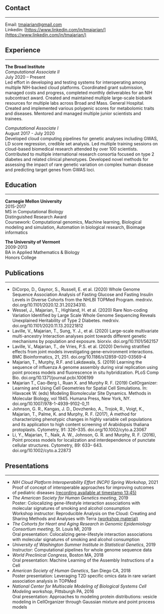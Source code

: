 ## Contact
---
Email: tmajarian@gmail.com  
Linkedin: [https://www.linkedin.com/in/tmajarian/](https://www.linkedin.com/in/tmajarian/)  

## Experience
---
**The Broad Institute**  
*Computational Associate II*  
July 2020 – Present  
Led effort in developing and testing systems for interoperating among multiple NIH-backed cloud platforms. Coordinated grant submission, managed costs and progress, completed monthly deliverables for an NIH subcontract award. Created and maintained multiple large-scale biobank resources for multiple labs across Broad and Mass. General Hospital. Created and implemented various polygenic scores for metabolomic traits and diseases. Mentored and managed multiple junior scientists and trainees.  

*Computational Associate I*  
August 2017 - July 2020  
Developed cloud computing pipelines for genetic analyses including GWAS, LD score regression, credible set analysis. Led multiple training sessions on cloud-based biomedical research attended by over 100 scientists. Contributed to multiple international research consortia focused on type 2 diabetes and related clinical phenotypes. Developed novel methods for assessing the impact of rare genetic variation on complex human disease and predicting target genes from GWAS loci.  

## Education
---
**Carnegie Mellon University**  
2015-2017  
MS in Computational Biology  
Distinguished Research Award  
Coursework: Computational genomics, Machine learning, Biological modeling and simulation, Automation in biological research, Bioimage informatics

**The University of Vermont**  
2009-2013  
BA in Applied Mathematics & Biology  
Honors College  

## Publications 
---
- DiCorpo, D., Gaynor, S., Russell, E. et al. (2020) Whole Genome Sequence Association Analysis of Fasting Glucose and Fasting Insulin Levels in Diverse Cohorts from the NHLBI TOPMed Program. medrxiv. doi.org/10.1101/2020.12.31.20234310. 
- Wessel, J., Majarian, T., Highland, H. et al. (2020) Rare Non-coding Variation Identified by Large Scale Whole Genome Sequencing Reveals Unexplained Heritability of Type 2 Diabetes. medrxiv. doi.org/10.1101/2020.11.13.20221812  
- Laville, V., Majarian, T., Sung, Y. J., et al. (2020) Large-scale multivariate multi-ancestry Interaction analyses point towards different genetic mechanisms by population and exposure. biorxiv. doi.org/10.1101/562157  
- Laville, V., Majarian, T., de Vries, P.S. et al. (2020) Deriving stratified effects from joint models investigating gene-environment interactions. BMC Bioinformatics, 21, 251. doi.org/10.1186/s12859-020-03569-4  
- Majarian, T., Murphy, R.F. and Lakdawala, S. (2019) Learning the sequence of influenza A genome assembly during viral replication using point process models and fluorescence in situ hybridization. PLoS Comp Bio. doi.org/10.1371/journal.pcbi.1006199  
- Majarian T., Cao-Berg I., Ruan X. and Murphy R. F. (2019) CellOrganizer: Learning and Using Cell Geometries for Spatial Cell Simulations. In: Hlavacek W. (eds) Modeling Biomolecular Site Dynamics. Methods in Molecular Biology, vol 1945. Humana Press, New York, NY. doi.org/10.1007/978-1-4939-9102-0_11  
- Johnson, G. R., Kangas, J. D., Dovzhenko, A., Trojok, R., Voigt, K., Majarian, T., Palme, K. and Murphy, R. F. (2017), A method for characterizing phenotypic changes in highly variable cell populations and its application to high content screening of Arabidopsis
thaliana protoplasts. Cytometry, 91: 326–335. doi.org/10.1002/cyto.a.23067  
- Li, Y., Majarian, T., Naik, A. W., Johnson, G. R. and Murphy, R. F. (2016), Point process models for localization and interdependence of punctate cellular structures. Cytometry, 89: 633– 643. doi.org/10.1002/cyto.a.22873  

## Presentations 
---
- *NIH Cloud Platform Interoperability Effort (NCPI) Spring Workshop*, 2021  
Proof of concept of interoperable approaches for improving outcomes of pediatric diseases [(recording available at timestamp 13:45)](https://cbiit.webex.com/recordingservice/sites/cbiit/recording/e403162f8f171039adbf0050568cfa13/playback)  
- *The American Society for Human Genetics meeting*, 2019  
Poster: Colocalizing gene-lifestyle interaction associations with molecular signatures of smoking and alcohol consumption  
Workshop instructor: Reproducible Analysis on the Cloud: Creating and Sharing Methods and Analyses with Terra [(workshop material)](https://app.terra.bio/#workspaces/amp-t2d-op/2019_ASHG_Reproducible_GWAS-V2)  
- *The Cohorts for Heart and Aging Research in Genomic Epidemiology Consortium meeting*, St. Louis MI, 2019  
Oral presentation: Colocalizing gene-lifestyle interaction associations with molecular signatures of smoking and alcohol consumption
- *University of Washington Summer Institute in Statistical Genetics*, 2019  
Instructor: Computational pipelines for whole genome sequence data
- *World Preclinical Congress*, Boston MA, 2018  
Oral presentation: Machine Learning of the Assembly Instructions of a Cell
- *American Society of Human Genetics*, San Diego CA, 2018  
Poster presentation: Leveraging T2D specific omics data in rare variant association analysis in TOPMed
- *National Center for Multiscale Modeling of Biological Systems Cell Modeling workshop*, Pittsburgh PA, 2016  
Oral presentation: Approaches to modeling protein distributions: vesicle modeling in CellOrganizer through Gaussian mixture and point process models

